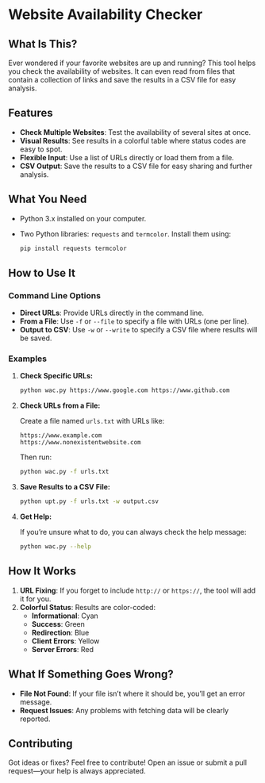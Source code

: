 # Website Availability Checker

## What Is This?

Ever wondered if your favorite websites are up and running? This tool helps you check the availability of websites. It can even read from files that contain a collection of links and save the results in a CSV file for easy analysis.

## Features

- **Check Multiple Websites**: Test the availability of several sites at once.
- **Visual Results**: See results in a colorful table where status codes are easy to spot.
- **Flexible Input**: Use a list of URLs directly or load them from a file.
- **CSV Output**: Save the results to a CSV file for easy sharing and further analysis.

## What You Need

- Python 3.x installed on your computer.
- Two Python libraries: `requests` and `termcolor`. Install them using:

    ```bash
    pip install requests termcolor
    ```

## How to Use It

### Command Line Options

- **Direct URLs**: Provide URLs directly in the command line.
- **From a File**: Use `-f` or `--file` to specify a file with URLs (one per line).
- **Output to CSV**: Use `-w` or `--write` to specify a CSV file where results will be saved.

### Examples

1. **Check Specific URLs:**

    ```bash
    python wac.py https://www.google.com https://www.github.com
    ```

2. **Check URLs from a File:**

    Create a file named `urls.txt` with URLs like:

    ```
    https://www.example.com
    https://www.nonexistentwebsite.com
    ```

    Then run:

    ```bash
    python wac.py -f urls.txt
    ```

3. **Save Results to a CSV File:**

    ```bash
    python upt.py -f urls.txt -w output.csv
    ```

4. **Get Help:**

    If you’re unsure what to do, you can always check the help message:

    ```bash
    python wac.py --help
    ```

## How It Works

1. **URL Fixing**: If you forget to include `http://` or `https://`, the tool will add it for you.
2. **Colorful Status**: Results are color-coded:
   - **Informational**: Cyan
   - **Success**: Green
   - **Redirection**: Blue
   - **Client Errors**: Yellow
   - **Server Errors**: Red

## What If Something Goes Wrong?

- **File Not Found**: If your file isn’t where it should be, you’ll get an error message.
- **Request Issues**: Any problems with fetching data will be clearly reported.

## Contributing

Got ideas or fixes? Feel free to contribute! Open an issue or submit a pull request—your help is always appreciated.
